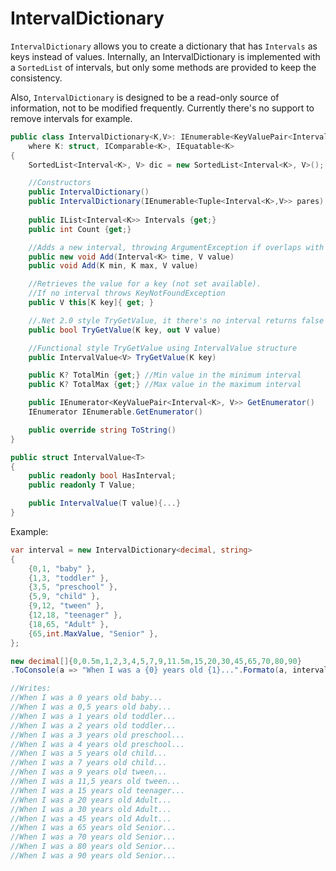 # IntervalDictionary

`IntervalDictionary` allows you to create a dictionary that has `Intervals` as keys instead of values. Internally, an IntervalDictionary is implemented with a `SortedList` of intervals, but only some methods are provided to keep the consistency.

Also, `IntervalDictionary` is designed to be a read-only source of information, not to be modified frequently. Currently there's no support to remove intervals for example. 

```C#
public class IntervalDictionary<K,V>: IEnumerable<KeyValuePair<Interval<K>, V>> 
    where K: struct, IComparable<K>, IEquatable<K>
{
    SortedList<Interval<K>, V> dic = new SortedList<Interval<K>, V>();

    //Constructors
    public IntervalDictionary()
    public IntervalDictionary(IEnumerable<Tuple<Interval<K>,V>> pares)
  
    public IList<Interval<K>> Intervals {get;}
    public int Count {get;}

    //Adds a new interval, throwing ArgumentException if overlaps with a previous one
    public new void Add(Interval<K> time, V value)
    public void Add(K min, K max, V value)

    //Retrieves the value for a key (not set available). 
    //If no interval throws KeyNotFoundException
    public V this[K key]{ get; }

    //.Net 2.0 style TryGetValue, it there's no interval returns false
    public bool TryGetValue(K key, out V value)

    //Functional style TryGetValue using IntervalValue structure 
    public IntervalValue<V> TryGetValue(K key)

    public K? TotalMin {get;} //Min value in the minimum interval 
    public K? TotalMax {get;} //Max value in the maximum interval

    public IEnumerator<KeyValuePair<Interval<K>, V>> GetEnumerator()
    IEnumerator IEnumerable.GetEnumerator()

    public override string ToString()
}

public struct IntervalValue<T>
{
    public readonly bool HasInterval;
    public readonly T Value;

    public IntervalValue(T value){...}
}
```

Example: 

```C#
var interval = new IntervalDictionary<decimal, string>
{
    {0,1, "baby" },
    {1,3, "toddler" },
    {3,5, "preschool" },
    {5,9, "child" },
    {9,12, "tween" },
    {12,18, "teenager" },
    {18,65, "Adult" },
    {65,int.MaxValue, "Senior" },
};

new decimal[]{0,0.5m,1,2,3,4,5,7,9,11.5m,15,20,30,45,65,70,80,90}
.ToConsole(a => "When I was a {0} years old {1}...".Formato(a, interval[a]));

//Writes:
//When I was a 0 years old baby...
//When I was a 0,5 years old baby...
//When I was a 1 years old toddler...
//When I was a 2 years old toddler...
//When I was a 3 years old preschool...
//When I was a 4 years old preschool...
//When I was a 5 years old child...
//When I was a 7 years old child...
//When I was a 9 years old tween...
//When I was a 11,5 years old tween...
//When I was a 15 years old teenager...
//When I was a 20 years old Adult...
//When I was a 30 years old Adult...
//When I was a 45 years old Adult...
//When I was a 65 years old Senior...
//When I was a 70 years old Senior...
//When I was a 80 years old Senior...
//When I was a 90 years old Senior...
```